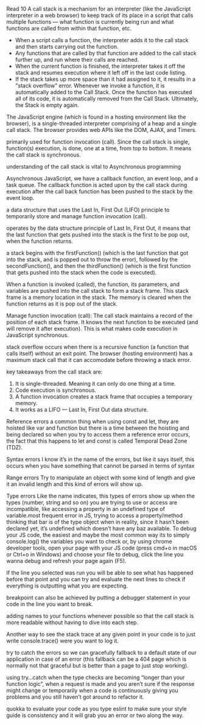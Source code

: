 Read 10
A call stack is a mechanism for an interpreter (like the JavaScript interpreter in a web browser) to keep track of its place in a script that calls multiple functions — what function is currently being run and what functions are called from within that function, etc.
* When a script calls a function, the interpreter adds it to the call stack and then starts carrying out the function.
* Any functions that are called by that function are added to the call stack further up, and run where their calls are reached.
* When the current function is finished, the interpreter takes it off the stack and resumes execution where it left off in the last code listing.
* If the stack takes up more space than it had assigned to it, it results in a "stack overflow" error.
Whenever we invoke a function, it is automatically added to the Call Stack. Once the function has executed all of its code, it is automatically removed from the Call Stack. Ultimately, the Stack is empty again.

The JavaScript engine (which is found in a hosting environment like the browser), is a single-threaded interpreter comprising of a heap and a single call stack. The browser provides web APIs like the DOM, AJAX, and Timers.

primarily used for function invocation (call). Since the call stack is single, function(s) execution, is done, one at a time, from top to bottom. It means the call stack is synchronous.

understanding of the call stack is vital to Asynchronous programming

Asynchronous JavaScript, we have a callback function, an event loop, and a task queue. The callback function is acted upon by the call stack during execution after the call back function has been pushed to the stack by the event loop.

a data structure that uses the Last In, First Out (LIFO) principle to temporarily store and manage function invocation (call).

operates by the data structure principle of Last In, First Out, it means that the last function that gets pushed into the stack is the first to be pop out, when the function returns.

a stack begins with the firstFunction() (which is the last function that got into the stack, and is popped out to throw the error), followed by the secondFunction(), and then the thirdFunction() (which is the first function that gets pushed into the stack when the code is executed).

When a function is invoked (called), the function, its parameters, and variables are pushed into the call stack to form a stack frame. This stack frame is a memory location in the stack. The memory is cleared when the function returns as it is pop out of the stack.

Manage function invocation (call): The call stack maintains a record of the position of each stack frame. It knows the next function to be executed (and will remove it after execution). This is what makes code execution in JavaScript synchronous.

stack overflow occurs when there is a recursive function (a function that calls itself) without an exit point. The browser (hosting environment) has a maximum stack call that it can accomodate before throwing a stack error.

key takeaways from the call stack are:
1. It is single-threaded. Meaning it can only do one thing at a time.
2. Code execution is synchronous.
3. A function invocation creates a stack frame that occupies a temporary memory.
4. It works as a LIFO — Last In, First Out data structure.

Reference errors
a common thing when using const and let, they are hoisted like var and function but there is a time between the hoisting and being declared so when you try to access them a reference error occurs, the fact that this happens to let and const is called Temporal Dead Zone (TDZ).

Syntax errors
I know it’s in the name of the errors, but like it says itself, this occurs when you have something that cannot be parsed in terms of syntax

Range errors
Try to manipulate an object with some kind of length and give it an invalid length and this kind of errors will show up.

Type errors
Like the name indicates, this types of errors show up when the types (number, string and so on) you are trying to use or access are incompatible, like accessing a property in an undefined type of variable.most frequent error in JS, trying to access a property/method thinking that bar is of the type object when in reality, since it hasn’t been declared yet, it’s undefined which doesn’t have any baz available.
To debug your JS code, the easiest and maybe the most common way its to simply console.log() the variables you want to check or, by using chrome developer tools, open your page with your JS code (press cmd+o in macOS or Ctrl+o in Windows) and choose your file to debug, click the line you wanna debug and refresh your page again (F5).

If the line you selected was run you will be able to see what has happened before that point and you can try and evaluate the next lines to check if everything is outputting what you are expecting.

breakpoint can also be achieved by putting a debugger statement in your code in the line you want to break.

adding names to your functions whenever possible so that the call stack is more readable without having to dive into each step.

Another way to see the stack trace at any given point in your code is to just write console.trace() were you want to log it.

 try to catch the errors so we can gracefully fallback to a default state of our application in case of an error (this fallback can be a 404 page which is normally not that graceful but is better than a page to just stop working).

using try…catch when the type checks are becoming “longer than your function logic”, when a request is made and you aren’t sure if the response might change or temporarily when a code is continuously giving you problems and you still haven’t got around to refactor it.

quokka to evaluate your code as you type
eslint to make sure your style guide is consistency and it will grab you an error or two along the way.